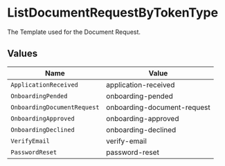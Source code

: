 # ListDocumentRequestByTokenType

The Template used for the Document Request.


## Values

| Name                        | Value                       |
| --------------------------- | --------------------------- |
| `ApplicationReceived`       | application-received        |
| `OnboardingPended`          | onboarding-pended           |
| `OnboardingDocumentRequest` | onboarding-document-request |
| `OnboardingApproved`        | onboarding-approved         |
| `OnboardingDeclined`        | onboarding-declined         |
| `VerifyEmail`               | verify-email                |
| `PasswordReset`             | password-reset              |